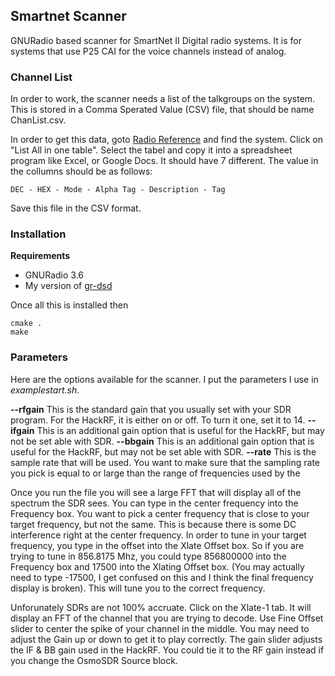 ## Smartnet Scanner

GNURadio based scanner for SmartNet II Digital radio systems. It is for systems that use P25 CAI for the voice channels instead of analog.

### Channel List
In order to work, the scanner needs a list of the talkgroups on the system. This is stored in a Comma Sperated Value (CSV) file, that should be name ChanList.csv.

In order to get this data, goto [Radio Reference](http://www.radioreference.com/apps/db/) and find the system. Click on "List All in one table". Select the tabel and copy it into a spreadsheet program like Excel, or Google Docs. It should have 7 different. The value in the collumns should be as follows: 

 `DEC - HEX - Mode - Alpha Tag - Description - Tag`

Save this file in the CSV format. 

### Installation
**Requirements**
- GNURadio 3.6
- My version of [gr-dsd](https://github.com/robotastic/gr-dsd)

Once all this is installed then

	cmake .
	make

### Parameters
Here are the options available for the scanner. I put the parameters I use in _examplestart.sh_.

**--rfgain**
This is the standard gain that you usually set with your SDR program. For the HackRF, it is either on or off. To turn it one, set it to 14.
**--ifgain**
This is an additional gain option that is useful for the HackRF, but may not be set able with SDR. 
**--bbgain**
This is an additional gain option that is useful for the HackRF, but may not be set able with SDR. 
**--rate**
This is the sample rate that will be used. You want to make sure that the sampling rate you pick is equal to or large than the range of frequencies used by the 

Once you run the file you will see a large FFT that will display all of the spectrum the SDR sees. You can type in the center frequency into the Frequency box. You want to pick a center frequency that is close to your target frequency, but not the same. This is because there is some DC interference right at the center frequency. In order to tune in your target frequency, you type in the offset into the Xlate Offset box. So if you are trying to tune in 856.8175 Mhz, you could type 856800000 into the Frequency box and 17500 into the Xlating Offset box. (You may actually need to type -17500, I get confused on this and I think the final frequency display is broken). This will tune you to the correct frequency.

Unforunately SDRs are not 100% accruate. Click on the Xlate-1 tab. It will display an FFT of the channel that you are trying to decode. Use Fine Offset slider to center the spike of your channel in the middle. You may need to adjust the Gain up or down to get it to play correctly. The gain slider adjusts the IF & BB gain used in the HackRF. You could tie it to the RF gain instead if you change the OsmoSDR Source block.





